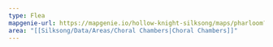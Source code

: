 ```yaml
---
type: Flea
mapgenie-url: https://mapgenie.io/hollow-knight-silksong/maps/pharloom?locationIds=478416
area: "[[Silksong/Data/Areas/Choral Chambers|Choral Chambers]]"
---
```

